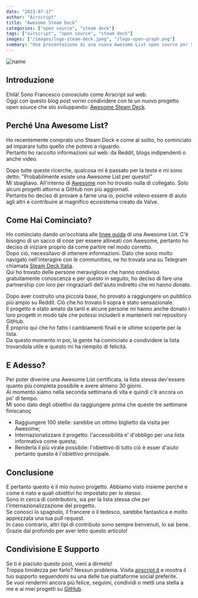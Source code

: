```yaml
---
date: "2023-07-17"
author: "Airscript"
title: "Awesome Steam Deck"
categories: ["open source", "steam deck"]
tags: ["airscript", "open source", "steam deck"]
images: ["/images/logo-steam-deck.jpeg", "/logo-open-graph.png"]
summary: "Una presentazione di una nuova Awesome List open source per Steam Deck."
---
```


![name](/images/logo-steam-deck.jpeg#center)

## Introduzione
Ehilà! Sono Francesco conosciuto come Airscript sul web.  
Oggi con questo blog post vorrei condividere con te un nuovo progetto open source che sto sviluppando: [Awesome Steam Deck][awesome-steam-deck].  

## Perché Una Awesome List?
Ho recentemente comprato uno Steam Deck e come al solito, ho cominciato ad imparare tutto quello che potevo a riguardo.  
Pertanto ho raccolto informazioni sul web: da Reddit, blogs indipendenti o anche video.  

Dopo tutte queste ricerche, qualcosa mi è passato per la testa e mi sono detto: "Probabilmente esiste una Awesome List per questo!"  
Mi sbagliavo. All'interno di [Awesome][awesome] non ho trovato nulla di collegato. Solo alcuni progetti attorno a GitHub non più aggiornati.  
Pertanto ho deciso di provare a farne una io, poiché volevo essere di aiuto agli altri e contribuire al magnifico ecosistema creato da Valve.

## Come Hai Cominciato?
Ho cominciato dando un'occhiata alle [linee guida][guidelines] di una Awesome List.
C'è bisogno di un sacco di cose per essere allineati con Awesome, pertanto ho deciso di iniziare proprio da come partire nel modo corretto.  
Dopo ciò, necessitavo di ottenere informazioni. Dato che sono molto navigato nell'interagire con le communities, ne ho trovata una su Telegram chiamata [Steam Deck Italia][steam-deck-italia].  
Qui ho trovato delle persone meravigliose che hanno condiviso gratuitamente conoscenza e per questo in seguito, ho deciso di fare una partnership con loro per ringraziarli dell'aiuto indiretto che mi hanno donato.  

Dopo aver costruito una piccola base, ho provato a raggiungere un pubblico più ampio su Reddit. Ciò che ho trovato lì sopra è stato sensazionale.  
Il progetto è stato amato da tanti e alcune persone mi hanno anche donato i loro progetti in modo tale che potessi includerli e mantenerli nel repository GitHub.  
È proprio qui che ho fatto i cambiamenti finali e le ultime scoperte per la lista.  
Da questo momento in poi, la gente ha cominciato a condividere la lista trovandola utile e questo mi ha riempito di felicità.

## E Adesso?
Per poter divenire una Awesome List certificata, la lista stessa dev'essere quanto più completa possibile e avere almeno 30 giorni.  
Al momento siamo nella seconda settimana di vita e quindi c'è ancora un po' di tempo.  
Mi sono dato degli obiettivi da raggiungere prima che queste tre settimane finiscanoç
- Raggiungere 100 stelle: sarebbe un ottimo biglietto da visita per Awesome;
- Internazionalizzare il progetto: l'accessibilità e' d'obbligo per una lista informativa come questa;
- Renderla il più virale possibile: l'obiettivo di tutto ciò è esser d'aiuto pertanto questo è l'obiettivo principale.

## Conclusione
E pertanto questo è il mio nuovo progetto. Abbiamo visto insieme perché e come è nato e quali obiettivi ho impostato per lo stesso.  
Sono in cerca di contributors, sia per la lista stessa che per l'internazionalizzazione del progetto.  
Se conosci lo spagnolo, il francere o il tedesco, sarebbe fantastica e molto apprezzata una tua pull request.  
In caso contrario, altri tipi di contributo sono sempre benvenuti, lo sai bene.  
Grazie dal profondo per aver letto questo articolo!

## Condivisione E Supporto
Se ti è piaciuto questo post, vieni a dirmelo!  
Troppa timidezza per farlo? Nessun problema. Visita [airscript.it][airscript-it] e mostra il tuo supporto seguendomi su una delle tue piattaforme social preferite.  
Se vuoi rendermi ancora più felice, seguimi, condividi o metti una stella a me e ai miei progetti su [GitHub][github].

[airscript-it]: https://airscript.it
[github]: https://github.com/airscripts
[steam-deck-italia]: https://t.me/SteamDeckIta
[awesome]: https://github.com/sindresorhus/awesome
[awesome-steam-deck]: https://github.com/airscripts/awesome-steam-deck
[guidelines]: https://github.com/sindresorhus/awesome/blob/main/create-list.md
